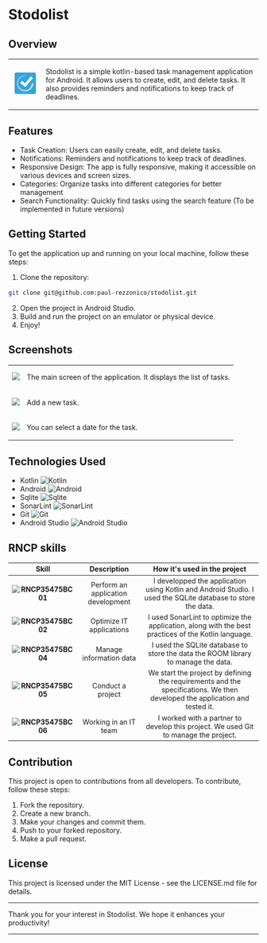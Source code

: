 # Stodolist

## Overview

<table>
  <tr>
    <td>
      <img src="logo.png" >
    </td>
    <td>
      <p>Stodolist is a simple kotlin-based task management application for Android. It allows users to create, edit, and delete tasks. It also provides reminders and notifications to keep track of deadlines.</p>
    </td>
  </tr>
</table>

## Features
- Task Creation: Users can easily create, edit, and delete tasks.
- Notifications: Reminders and notifications to keep track of deadlines.
- Responsive Design: The app is fully responsive, making it accessible on various devices and screen sizes.
- Categories: Organize tasks into different categories for better management
- Search Functionality: Quickly find tasks using the search feature (To be implemented in future versions)

## Getting Started
To get the application up and running on your local machine, follow these steps:
1. Clone the repository: 
```bash
git clone git@github.com:paul-rezzonico/stodolist.git
```
2. Open the project in Android Studio.
3. Build and run the project on an emulator or physical device.
4. Enjoy!

## Screenshots

<table>
  <tr>
    <td>
      <img src="https://drive.google.com/uc?export=view&id=1QYAdhJl73q77NGSpKN8PyC7pgt87qFL3" width="200" />
    </td>
    <td>
       <p> The main screen of the application. It displays the list of tasks. </p>
    </td>
  </tr>
  <tr>
    <td>
      <img src="https://drive.google.com/uc?export=view&id=1DjWZqUGSowAvZsgielyCbjfFuUq3USTv" width="200" />
    </td>
    <td>
         <p> Add a new task. </p>
    </td>
  </tr>
    <tr>
        <td>
            <img src="https://drive.google.com/uc?export=view&id=10NG4_Ak77RgfWSn8e-Dsym2xQVqCMZAi" width="200" />
        </td>
        <td>
            <p> You can select a date for the task. </p>
    </td>
  </tr>
  </table>

## Technologies Used
- Kotlin ![Kotlin](https://img.shields.io/badge/Kotlin-7F52FF?style=flat&logo=kotlin&logoColor=white)
- Android ![Android](https://img.shields.io/badge/Android-3DDC84?style=flat&logo=android&logoColor=white)
- Sqlite ![Sqlite](https://img.shields.io/badge/SQLite-07405E?style=flat&logo=sqlite&logoColor=white)
- SonarLint ![SonarLint](https://img.shields.io/badge/SonarLint-CC2026?style=flat&logo=sonarlint&logoColor=white)
- Git ![Git](https://img.shields.io/badge/Git-F05032?style=flat&logo=git&logoColor=white)
- Android Studio ![Android Studio](https://img.shields.io/badge/Android_Studio-3DDC84?style=flat&logo=android-studio&logoColor=white)

## RNCP skills

| Skill | Description | How it's used in the project |
| :---: | :---------: | :--------------------------: |
| **![RNCP35475BC01](https://img.shields.io/badge/RNCP35475BC01-2-00BFFF?style=flat)** | Perform an application development | I developped the application using Kotlin and Android Studio. I used the SQLite database to store the data. |
| **![RNCP35475BC02](https://img.shields.io/badge/RNCP35475BC02-2-00BFFF?style=flat)** | Optimize IT applications | I used SonarLint to optimize the application, along with the best practices of the Kotlin language. |
| **![RNCP35475BC04](https://img.shields.io/badge/RNCP35475BC04-2-00BFFF?style=flat)** | Manage information data | I used the SQLite database to store the data the ROOM library to manage the data. | 
| **![RNCP35475BC05](https://img.shields.io/badge/RNCP35475BC05-2-00BFFF?style=flat)** | Conduct a project | We start the project by defining the requirements and the specifications. We then developed the application and tested it. | 
| **![RNCP35475BC06](https://img.shields.io/badge/RNCP35475BC06-2-00BFFF?style=flat)** | Working in an IT team | I worked with a partner to develop this project. We used Git to manage the project. |


## Contribution
This project is open to contributions from all developers. To contribute, follow these steps:
1. Fork the repository.
2. Create a new branch.
3. Make your changes and commit them.
4. Push to your forked repository.
5. Make a pull request.

## License
This project is licensed under the MIT License - see the LICENSE.md file for details.

---

Thank you for your interest in Stodolist. We hope it enhances your productivity!

---
